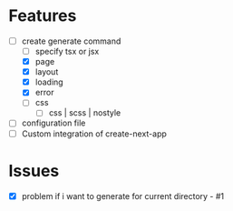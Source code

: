 # Features

- [ ] create generate command
  - [ ] specify tsx or jsx
  - [x] page
  - [x] layout
  - [x] loading
  - [x] error
  - [ ] css
    - [ ] css | scss | nostyle
- [ ] configuration file
- [ ] Custom integration of create-next-app

# Issues

- [x] problem if i want to generate for current directory - #1
